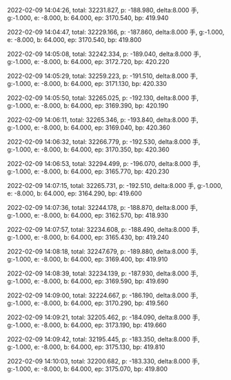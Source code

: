 2022-02-09 14:04:26, total: 32231.827, p: -188.980, delta:8.000 手, g:-1.000, e: -8.000, b: 64.000, ep: 3170.540, bp: 419.940

2022-02-09 14:04:47, total: 32229.166, p: -187.860, delta:8.000 手, g:-1.000, e: -8.000, b: 64.000, ep: 3170.540, bp: 419.800

2022-02-09 14:05:08, total: 32242.334, p: -189.040, delta:8.000 手, g:-1.000, e: -8.000, b: 64.000, ep: 3172.720, bp: 420.220

2022-02-09 14:05:29, total: 32259.223, p: -191.510, delta:8.000 手, g:-1.000, e: -8.000, b: 64.000, ep: 3171.130, bp: 420.330

2022-02-09 14:05:50, total: 32265.025, p: -192.130, delta:8.000 手, g:-1.000, e: -8.000, b: 64.000, ep: 3169.390, bp: 420.190

2022-02-09 14:06:11, total: 32265.346, p: -193.840, delta:8.000 手, g:-1.000, e: -8.000, b: 64.000, ep: 3169.040, bp: 420.360

2022-02-09 14:06:32, total: 32266.779, p: -192.530, delta:8.000 手, g:-1.000, e: -8.000, b: 64.000, ep: 3170.350, bp: 420.360

2022-02-09 14:06:53, total: 32294.499, p: -196.070, delta:8.000 手, g:-1.000, e: -8.000, b: 64.000, ep: 3165.770, bp: 420.230

2022-02-09 14:07:15, total: 32265.731, p: -192.510, delta:8.000 手, g:-1.000, e: -8.000, b: 64.000, ep: 3164.290, bp: 419.600

2022-02-09 14:07:36, total: 32244.178, p: -188.870, delta:8.000 手, g:-1.000, e: -8.000, b: 64.000, ep: 3162.570, bp: 418.930

2022-02-09 14:07:57, total: 32234.608, p: -188.490, delta:8.000 手, g:-1.000, e: -8.000, b: 64.000, ep: 3165.430, bp: 419.240

2022-02-09 14:08:18, total: 32247.679, p: -189.880, delta:8.000 手, g:-1.000, e: -8.000, b: 64.000, ep: 3169.400, bp: 419.910

2022-02-09 14:08:39, total: 32234.139, p: -187.930, delta:8.000 手, g:-1.000, e: -8.000, b: 64.000, ep: 3169.590, bp: 419.690

2022-02-09 14:09:00, total: 32224.667, p: -186.190, delta:8.000 手, g:-1.000, e: -8.000, b: 64.000, ep: 3170.290, bp: 419.560

2022-02-09 14:09:21, total: 32205.462, p: -184.090, delta:8.000 手, g:-1.000, e: -8.000, b: 64.000, ep: 3173.190, bp: 419.660

2022-02-09 14:09:42, total: 32195.445, p: -183.350, delta:8.000 手, g:-1.000, e: -8.000, b: 64.000, ep: 3175.130, bp: 419.810

2022-02-09 14:10:03, total: 32200.682, p: -183.330, delta:8.000 手, g:-1.000, e: -8.000, b: 64.000, ep: 3175.070, bp: 419.800